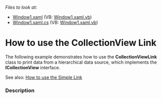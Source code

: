 <!-- default file list -->
*Files to look at*:

* [Window1.xaml](./CS/Window1.xaml) (VB: [Window1.xaml.vb](./VB/Window1.xaml.vb))
* [Window1.xaml.cs](./CS/Window1.xaml.cs) (VB: [Window1.xaml.vb](./VB/Window1.xaml.vb))
<!-- default file list end -->
# How to use the CollectionView Link


<p>The following example demonstrates how to use the <strong>CollectionViewLink</strong> class to print data from a hierarchical data source, which implements the <strong>ICollectionView</strong> interface.</p><p>See also: <a href="https://www.devexpress.com/Support/Center/p/E1673">How to use the Simple Link</a></p>


<h3>Description</h3>

<p><br />
</p>

<br/>


